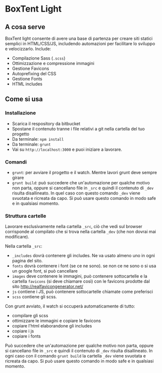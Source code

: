 # BoxTent Light
## A cosa serve
BoxTent light consente di avere una base di partenza per creare siti statici semplici in HTML/CSS/JS, includendo automazioni per facilitare lo sviluppo e velocizzarlo. Include:

* Compilazione Sass (`.scss`) 
* Ottimizzazione e compressione immagini
* Gestione Favicons
* Autoprefixing del CSS
* Gestione Fonts
* HTML includes

## Come si usa
### Installazione
- Scarica il respository da bitbucket
- Spostane il contenuto tranne i file relativi a git nella cartella del tuo progetto
- Da terminale: `npm install`
- Da terminale: `grunt`
- Vai su `http://localhost:3000` e puoi iniziare a lavorare.

### Comandi

- `grunt`: per avviare il progetto e il watch. Mentre lavori grunt deve sempre girare
- `grunt build`: può succedere che un'automazione per qualche motivo non parta, oppure si cancellano file in `_src` e quindi il contenuto di `_dev` risulta disallineato. In quel caso con questo comando `_dev` viene svuotata e ricreata da capo. Si può usare questo comando in modo safe e in qualsiasi momento.

### Struttura cartelle

Lavorare esclusivamente nella cartella `_src`, ciò che vedi sul browser corrisponde al compilato che si trova nella cartella `_dev` (che non dovrai mai modificare).

Nella cartella `_src`:

- `_includes` dovrà contenere gli includes. Ne va usato almeno uno in ogni pagina del sito.
- `fonts` dovrà contenere i font (se ce ne sono). se non ce ne sono o si usa un google font, si può cancellare
- `images` deve contenere le immagini, può contenere sottocartelle e la cartella `favicons` (si deve chiamare così) con le favicons prodotte dal sito http://realfavicongenerator.net/
- `js` contiene i JS, può contenere sottocartelle chiamate come preferisci
- `scss` contiene gli scss.

Con grunt avviato, il watch si occuperà automaticamente di tutto:

- compilare gli scss
- ottimizzare le immagini e copiare le favicons
- copiare l'html elaborandone gli includes
- copiare i js
- copiare i fonts

Può succedere che un'automazione per qualche motivo non parta, oppure si cancellano file in `_src` e quindi il contenuto di `_dev` risulta disallineato. In ogni caso con il comando `grunt build` la cartella `_dev` viene svuotata e ricreata da capo. Si può usare questo comando in modo safe e in qualsiasi momento.




